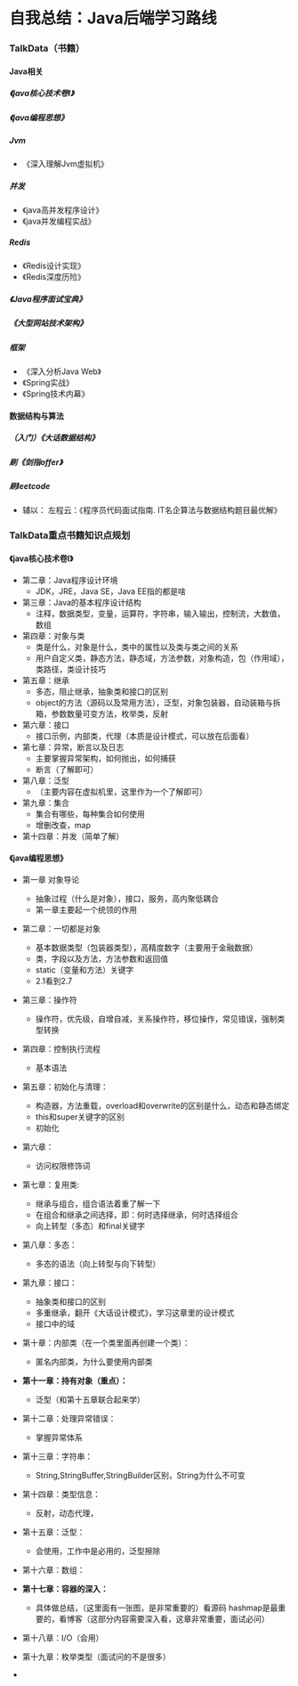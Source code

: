 # 自我总结：Java后端学习路线

### TalkData（书籍）

#### Java相关

##### 《java核心技术卷Ⅰ》

##### 《java编程思想》

##### Jvm

* 《深入理解Jvm虚拟机》

##### 并发

* 《java高并发程序设计》
* 《java并发编程实战》

##### Redis

* 《Redis设计实现》
* 《Redis深度历险》

##### 《Java程序面试宝典》

##### 《大型网站技术架构》

##### 框架

* 《深入分析Java Web》
* 《Spring实战》
* 《Spring技术内幕》

#### 数据结构与算法

##### （入门）《大话数据结构》

##### 刷《剑指offer》

##### 刷leetcode

* 辅以： 左程云：《程序员代码面试指南. IT名企算法与数据结构题目最优解》

### TalkData重点书籍知识点规划

#### 《java核心技术卷Ⅰ》

* 第二章：Java程序设计环境
  * JDK，JRE，Java SE，Java EE指的都是啥
* 第三章：Java的基本程序设计结构
  * 注释，数据类型，变量，运算符，字符串，输入输出，控制流，大数值，数组
* 第四章：对象与类
  * 类是什么，对象是什么，类中的属性以及类与类之间的关系
  * 用户自定义类，静态方法，静态域，方法参数，对象构造，包（作用域），类路径，类设计技巧
* 第五章：继承
  * 多态，阻止继承，抽象类和接口的区别
  * object的方法（源码以及常用方法），泛型，对象包装器，自动装箱与拆箱，参数数量可变方法，枚举类，反射
* 第六章：接口
  * 接口示例，内部类，代理（本质是设计模式，可以放在后面看）
* 第七章：异常，断言以及日志
  * 主要掌握异常架构，如何抛出，如何捕获
  * 断言（了解即可）
* 第八章：泛型
  * （主要内容在虚拟机里，这里作为一个了解即可）
* 第九章：集合
  * 集合有哪些，每种集合如何使用
  * 增删改查，map
* 第十四章：并发（简单了解） 

#### 《java编程思想》

* 第一章 对象导论
  * 抽象过程（什么是对象），接口，服务，高内聚低耦合
  * 第一章主要起一个统领的作用
* 第二章：一切都是对象
  * 基本数据类型（包装器类型），高精度数字（主要用于金融数据）
  * 类，字段以及方法，方法参数和返回值
  * static（变量和方法）关键字
  * 2.1看到2.7

* 第三章：操作符
  * 操作符，优先级，自增自减，关系操作符，移位操作，常见错误，强制类型转换
* 第四章：控制执行流程
  * 基本语法
* 第五章：初始化与清理：
  * 构造器，方法重载，overload和overwrite的区别是什么，动态和静态绑定
  * this和super关键字的区别
  * 初始化
* 第六章：
  * 访问权限修饰词
* 第七章：复用类:
  * 继承与组合，组合语法着重了解一下
  * 在组合和继承之间选择，即：何时选择继承，何时选择组合
  * 向上转型（多态）和final关键字
* 第八章：多态：
  * 多态的语法（向上转型与向下转型）
* 第九章：接口：
  * 抽象类和接口的区别
  * 多重继承，翻开《大话设计模式》，学习这章里的设计模式
  * 接口中的域
* 第十章：内部类（在一个类里面再创建一个类）：
  * 匿名内部类，为什么要使用内部类
* **第十一章：持有对象（重点）：**
  * 泛型（和第十五章联合起来学）
* 第十二章：处理异常错误：
  * 掌握异常体系
* 第十三章：字符串：
  * String,StringBuffer,StringBuilder区别，String为什么不可变
* 第十四章：类型信息：
  * 反射，动态代理，
* 第十五章：泛型：
  * 会使用，工作中是必用的，泛型擦除
* 第十六章：数组：
* **第十七章：容器的深入：**
  * 具体做总结，（这里面有一张图，是非常重要的）看源码 hashmap是最重要的，看博客（这部分内容需要深入看，这章非常重要，面试必问）
* 第十八章：I/O（会用）
* 第十九章：枚举类型（面试问的不是很多）
* 